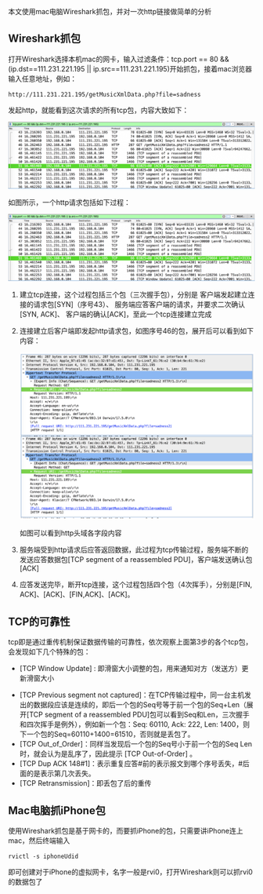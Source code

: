 本文使用mac电脑Wireshark抓包，并对一次http链接做简单的分析

## Wireshark抓包

打开Wireshark选择本机mac的网卡，输入过滤条件：tcp.port == 80 && (ip.dst==111.231.221.195 || ip.src==111.231.221.195)开始抓包，接着mac浏览器输入任意地址，例如：

```
http://111.231.221.195/getMusicXmlData.php?file=sadness
```

发起http，就能看到这次请求的所有tcp包，内容大致如下：

![](/img/06-22-01.png)

如图所示，一个http请求包括如下过程：

![](/img/06-22-02.png)

1. 建立tcp连接，这个过程包括三个包（三次握手包），分别是
   客户端发起建立连接的请求包[SYN]（序号43）、
   服务端应答客户端的请求，并要求二次确认[SYN, ACK]、
   客户端的确认[ACK]，至此一个tcp连接建立完成

2. 连接建立后客户端即发起http请求包，如图序号46的包，展开后可以看到如下内容：

   ![](/img/06-22-03.png)

   如图可以看到http头域各字段内容

3. 服务端受到http请求后应答返回数据，此过程为tcp传输过程，服务端不断的发送应答数据包[TCP segment of a reassembled PDU]，客户端发送确认包[ACK]

4. 应答发送完毕，断开tcp连接，这个过程包括四个包（4次挥手），分别是[FIN, ACK]、[ACK]、[FIN,ACK]、[ACK]。

## TCP的可靠性

tcp即是通过重传机制保证数据传输的可靠性，依次观察上面第3步的各个tcp包，会发现如下几个特殊的包：

* [TCP Window Update] : 即滑窗大小调整的包，用来通知对方（发送方）更新滑窗大小

- [TCP Previous segment not captured]：在TCP传输过程中，同一台主机发出的数据段应该是连续的，即后一个包的Seq号等于前一个包的Seq+Len（展开[TCP segment of a reassembled PDU]包可以看到Seq和Len，三次握手和四次挥手是例外），例如新一个包：Seq: 60110, Ack: 222, Len: 1400，则下一个包的Seq=60110+1400=61510，否则就是丢包了。
- [TCP Out_of_Order]：同样当发现后一个包的Seq号小于前一个包的Seq Len时，就会认为是乱序了，因此提示 [TCP Out-of-Order] 。
- [TCP Dup ACK 148#1]：表示重复应答#前的表示报文到哪个序号丢失，#后面的是表示第几次丢失。
- [TCP Retransmission]：即丢包了后的重传

## Mac电脑抓iPhone包

使用Wireshark抓包是基于网卡的，而要抓iPhone的包，只需要讲iPhone连上mac，然后终端输入

```
rvictl -s iphoneUdid
```

即可创建对于iPhone的虚拟网卡，名字一般是rvi0，打开Wireshark则可以抓rvi0的数据包了



